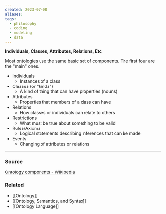 ```yaml
---
created: 2023-07-08
aliases: 
tags:
  - philosophy
  - coding
  - modeling
  - data
---
```

**Individuals, Classes, Attributes, Relations, Etc**

Most ontologies use the same basic set of components. The first four are the "main" ones.

- Individuals
    - Instances of a class
- Classes (or "kinds")
    - A kind of thing that can have properties (nouns)
- Attributes
    - Properties that members of a class can have
- Relations
    - How classes or individuals can relate to others
- Restrictions
    - What must be true about something to be valid
- Rules/Axioms
    - Logical statements describing inferences that can be made
- Events
    - Changing of attributes or relations

---

### Source

[Ontology components - Wikipedia](https://en.wikipedia.org/wiki/Ontology_components)

### Related
- [[Ontology]] 
- [[Ontology, Semantics, and Syntax]] 
- [[Ontology Language]]